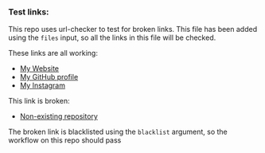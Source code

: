 ### Test links:
This repo uses url-checker to test for broken links. This file has been added using the `files` input, so all the links in this file will be checked.

These links are all working:
 - [My Website](https://www.param.me)
 - [My GitHub profile](https://github.com/paramt)
 - [My Instagram](https://www.instagram.com/paramt)
 
 
This link is broken:
- [Non-existing repository](https://www.github.com/paramt/this-doesnt-exist)

The broken link is blacklisted using the `blacklist` argument, so the workflow on this repo should pass

